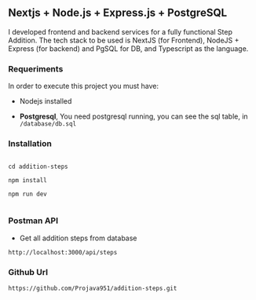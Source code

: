 
## Nextjs + Node.js + Express.js + PostgreSQL

  

I developed frontend and backend services for a fully functional Step Addition. The tech stack to be used is NextJS (for Frontend), NodeJS  + Express (for backend) and PgSQL for DB, and Typescript as the language.

 

### Requeriments

  

In order to execute this project you must have:

  

* Nodejs installed

*  **Postgresql**, You need postgresql running, you can see the sql table, in `/database/db.sql`

  
### Installation

  

```

cd addition-steps

npm install

npm run dev


```

### Postman API

* Get all addition steps from database
```
http://localhost:3000/api/steps
```

### Github Url
```
https://github.com/Projava951/addition-steps.git
```